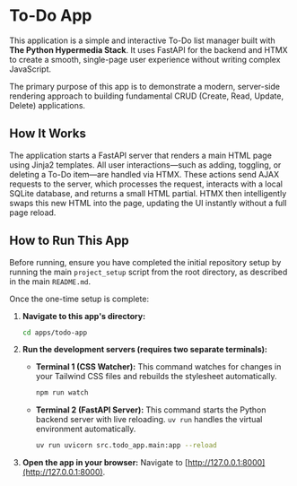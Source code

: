# To-Do App

This application is a simple and interactive To-Do list manager built with **The Python Hypermedia Stack**. It uses FastAPI for the backend and HTMX to create a smooth, single-page user experience without writing complex JavaScript.

The primary purpose of this app is to demonstrate a modern, server-side rendering approach to building fundamental CRUD (Create, Read, Update, Delete) applications.

## How It Works

The application starts a FastAPI server that renders a main HTML page using Jinja2 templates. All user interactions—such as adding, toggling, or deleting a To-Do item—are handled via HTMX. These actions send AJAX requests to the server, which processes the request, interacts with a local SQLite database, and returns a small HTML partial. HTMX then intelligently swaps this new HTML into the page, updating the UI instantly without a full page reload.

## How to Run This App

Before running, ensure you have completed the initial repository setup by running the main `project_setup` script from the root directory, as described in the main `README.md`.

Once the one-time setup is complete:

1.  **Navigate to this app's directory:**

    ```bash
    cd apps/todo-app
    ```

2.  **Run the development servers (requires two separate terminals):**

    -   **Terminal 1 (CSS Watcher):**
        This command watches for changes in your Tailwind CSS files and rebuilds the stylesheet automatically.
        ```bash
        npm run watch
        ```

    -   **Terminal 2 (FastAPI Server):**
        This command starts the Python backend server with live reloading. `uv run` handles the virtual environment automatically.
        ```bash
        uv run uvicorn src.todo_app.main:app --reload
        ```

3.  **Open the app in your browser:**
    Navigate to [http://127.0.0.1:8000](http://127.0.0.1:8000).
